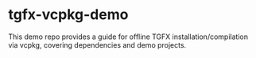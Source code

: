 # tgfx-vcpkg-demo
This demo repo provides a guide for offline TGFX installation/compilation via vcpkg, covering dependencies and demo projects.
